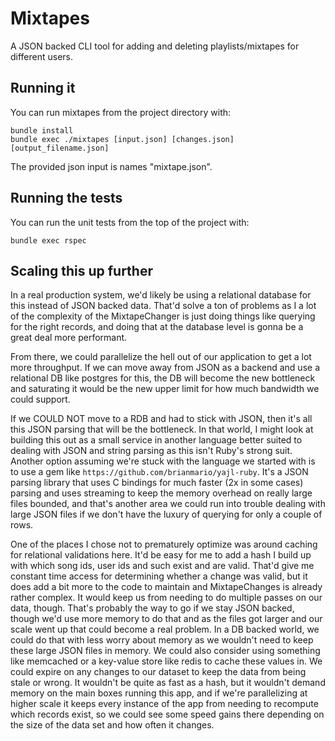 # Mixtapes

A JSON backed CLI tool for adding and deleting playlists/mixtapes for different users.

## Running it

You can run mixtapes from the project directory with:

```
bundle install
bundle exec ./mixtapes [input.json] [changes.json] [output_filename.json]
```

The provided json input is names "mixtape.json".

## Running the tests

You can run the unit tests from the top of the project with:

`bundle exec rspec`

## Scaling this up further

In a real production system, we'd likely be using a relational database for this instead of JSON backed data. That'd solve a ton of problems as I a lot of the complexity of the MixtapeChanger is just doing things like querying for the right records, and doing that at the database level is gonna be a great deal more performant.

From there, we could parallelize the hell out of our application to get a lot more throughput. If we can move away from JSON as a backend and use a relational DB like postgres for this, the DB will become the new bottleneck and saturating it would be the new upper limit for how much bandwidth we could support.

If we COULD NOT move to a RDB and had to stick with JSON, then it's all this JSON parsing that will be the bottleneck. In that world, I might look at building this out as a small service in another language better suited to dealing with JSON and string parsing as this isn't Ruby's strong suit. 
Another option assuming we're stuck with the language we started with is to use a gem like `https://github.com/brianmario/yajl-ruby`. It's a JSON parsing library that uses C bindings for much faster (2x in some cases) parsing and uses streaming to keep the memory overhead on really large files bounded, and that's another area we could run into trouble dealing with large JSON files if we don't have the luxury of querying for only a couple of rows.

One of the places I chose not to prematurely optimize was around caching for relational validations here. It'd be easy for me to add a hash I build up with which song ids, user ids and such exist and are valid. That'd give me constant time access for determining whether a change was valid, but it does add a bit more to the code to maintain and MixtapeChanges is already rather complex. It would keep us from needing to do multiple passes on our data, though. That's probably the way to go if we stay JSON backed, though we'd use more memory to do that and as the files got larger and our scale went up that could become a real problem.
In a DB backed world, we could do that with less worry about memory as we wouldn't need to keep these large JSON files in memory. We could also consider using something like memcached or a key-value store like redis to cache these values in. We could expire on any changes to our dataset to keep the data from being stale or wrong. It wouldn't be quite as fast as a hash, but it wouldn't demand memory on the main boxes running this app, and if we're parallelizing at higher scale it keeps every instance of the app from needing to recompute which records exist, so we could see some speed gains there depending on the size of the data set and how often it changes.